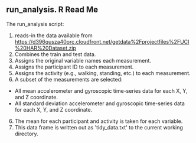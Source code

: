 ## run_analysis. R Read Me
The run_analysis script:
1. reads-in the data available from https://d396qusza40orc.cloudfront.net/getdata%2Fprojectfiles%2FUCI%20HAR%20Dataset.zip 
2. Combines the train and test data.
2. Assigns the original variable names each measurement.
3. Assigns the participant ID to each measurement.
4. Assigns the activity (e.g., walking, standing, etc.) to each measurement.
5. A subset of the measurements are selected:
* All mean accelerometer and gyroscopic time-series data for each X, Y, and Z coordinate.
* All standard deviation accelerometer and gyroscopic time-series data for each X, Y, and Z coordinate.
6. The mean for each participant and activity is taken for each variable.
7. This data frame is written out as 'tidy_data.txt' to the current working directory.
 